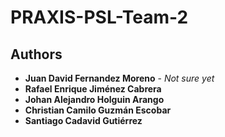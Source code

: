 ﻿# PRAXIS-PSL-Team-2

## Authors

* **Juan David Fernandez Moreno** - *Not sure yet*
* **Rafael Enrique Jiménez Cabrera** 
* **Johan Alejandro Holguin Arango** 
* **Christian Camilo Guzmán Escobar** 
* **Santiago Cadavid Gutiérrez**

